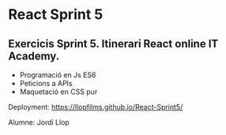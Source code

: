 #  React Sprint 5

## Exercicis Sprint 5. Itinerari React online IT Academy. 

- Programació en Js ES6
- Peticions a APIs
- Maquetació en CSS pur

Deployment: https://llopfilms.github.io/React-Sprint5/

Alumne: Jordi Llop

